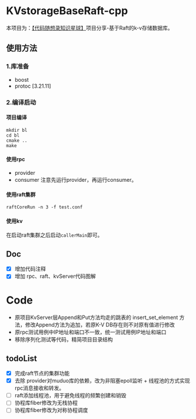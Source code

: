 # KVstorageBaseRaft-cpp

本项目为：[【代码随想录知识星球】](https://www.programmercarl.com/other/project_fenbushi.html)项目分享-基于Raft的k-v存储数据库。 

## 使用方法

### 1.库准备
- boost
- protoc [3.21.11]

### 2.编译启动
#### 项目编译
```
mkdir bl
cd bl
cmake ..
make
```

#### 使用rpc
- provider
- consumer
注意先运行provider，再运行consumer。

#### 使用raft集群
```
raftCoreRun -n 3 -f test.conf
```

#### 使用kv
在启动raft集群之后启动`callerMain`即可。

## Doc
- [x] 增加代码注释
- [x] 增加 rpc、raft、kvServer代码图解

# Code
* 原项目KvServer层Append和Put方法均走的跳表的 insert_set_element 方法，修改Append方法为追加，若原K-V DB存在则不对原有值进行修改
* 原rpc测试用例中IP地址和端口不一致，统一测试用例IP地址和端口
* 移除序列化测试等代码，精简项目目录结构

## todoList
- [x] 完成raft节点的集群功能
- [x] 去除 provider对muduo库的依赖，改为非阻塞epoll监听 + 线程池的方式实现rpc消息接收和转发。
- [ ] raft添加线程池，用于避免线程的频繁创建和销毁
- [ ] 协程库fiber修改为无栈协程
- [ ] 协程库fiber修改为对称协程调度

